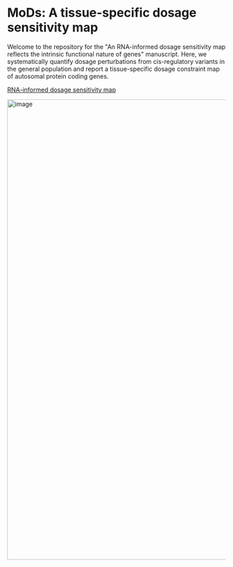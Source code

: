 # MoDs: A tissue-specific dosage sensitivity map 

Welcome to the repository for the "An RNA-informed dosage sensitivity map reflects the intrinsic functional nature of genes" manuscript. Here, we systematically quantify dosage perturbations from cis-regulatory variants in the general population and report a tissue-specific dosage constraint map of autosomal protein coding genes.

<a href="https://github.com/xlilab/mods/blob/main/Tissue-Specific%20Dosage%20Constraint%20Score.txt" title="tissue-specific dosage constraint score">RNA-informed dosage sensitivity map</a>


<img width="1061" alt="image" src="https://github.com/xlilab/mods/assets/7442902/45dbb77b-177f-41a5-860d-22258625e9bf">

